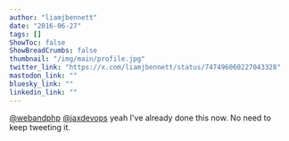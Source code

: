```yaml
---
author: "liamjbennett"
date: "2016-06-27"
tags: []
ShowToc: false
ShowBreadCrumbs: false
thumbnail: "/img/main/profile.jpg"
twitter_link: "https://x.com/liamjbennett/status/747496060227043328"
mastodon_link: ""
bluesky_link: ""
linkedin_link: ""
---
```


[@webandphp](https://x.com/webandphp) [@jaxdevops](https://x.com/jaxdevops) yeah I've already done this now. No need to keep tweeting it.

